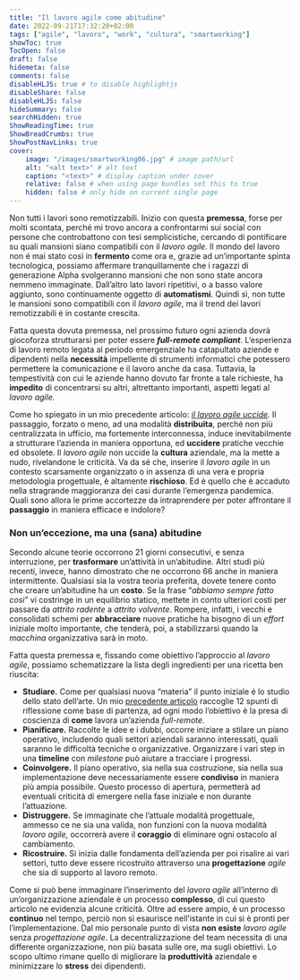 ```yaml
---
title: "Il lavoro agile come abitudine"
date: 2022-09-21T17:32:20+02:00
tags: ["agile", "lavoro", "work", "cultura", "smartworking"]
showToc: true
TocOpen: false
draft: false
hidemeta: false
comments: false
disableHLJS: true # to disable highlightjs
disableShare: false
disableHLJS: false
hideSummary: false
searchHidden: true
ShowReadingTime: true
ShowBreadCrumbs: true
ShowPostNavLinks: true
cover:
    image: "/images/smartworking06.jpg" # image path/url
    alt: "<alt text>" # alt text
    caption: "<text>" # display caption under cover
    relative: false # when using page bundles set this to true
    hidden: false # only hide on current single page
---
```

Non tutti i lavori sono remotizzabili. Inizio con questa **premessa**, forse per molti scontata, perché mi trovo ancora a confrontarmi sui social con persone che controbattono con tesi semplicistiche, cercando di pontificare su quali mansioni siano compatibili con il *lavoro agile*. Il mondo del lavoro non é mai stato così in **fermento** come ora e, grazie ad un’importante spinta tecnologica, possiamo affermare tranquillamente che i ragazzi di generazione Alpha svolgeranno mansioni che non sono state ancora nemmeno immaginate. Dall’altro lato lavori ripetitivi, o a basso valore aggiunto, sono continuamente oggetto di **automatismi**. Quindi sì, non tutte le mansioni sono compatibili con il *lavoro agile*, ma il trend dei lavori remotizzabili é in costante crescita.

Fatta questa dovuta premessa, nel prossimo futuro ogni azienda dovrà giocoforza strutturarsi per poter essere ***full-remote compliant***. L’esperienza di lavoro remoto legata al periodo emergenziale ha catapultato aziende e dipendenti nella **necessità** impellente di strumenti informatici che potessero permettere la comunicazione e il lavoro anche da casa. Tuttavia, la tempestività con cui le aziende hanno dovuto far fronte a tale richieste, ha **impedito** di concentrarsi su altri, altrettanto importanti, aspetti legati al *lavoro agile.* 

Come ho spiegato in un mio precedente articolo: *[il lavoro agile uccide](https://simonevellei.com/blog/posts/il-lavoro-agile-uccide/).* Il passaggio, forzato o meno, ad una modalità **distribuita**, perché non più centralizzata in ufficio, ma fortemente interconnessa, induce inevitabilmente a strutturare l’azienda in maniera opportuna, ed **uccidere** pratiche vecchie ed obsolete. Il *lavoro agile* non uccide la **cultura** aziendale, ma la mette a nudo, rivelandone le criticità. Va da sé che, inserire il *lavoro agile* in un contesto scarsamente organizzato o in assenza di una vera e propria metodologia progettuale, è altamente **rischioso**. Ed è quello che è accaduto nella stragrande maggioranza dei casi durante l’emergenza pandemica. Quali sono allora le prime accortezze da intraprendere per poter affrontare il **passaggio** in maniera efficace e indolore?

### Non un’eccezione, ma una (sana) abitudine

Secondo alcune teorie occorrono 21 giorni consecutivi, e senza interruzione, per **trasformare** un’attività in un’abitudine. Altri studi più recenti, invece, hanno dimostrato che ne occorrono 66 anche in maniera intermittente. Qualsiasi sia la vostra teoria preferita, dovete tenere conto che creare un’abitudine ha un **costo**. Se la frase “*abbiamo sempre fatto così*” vi costringe in un equilibrio statico, mettete in conto ulteriori costi per passare da *attrito radente* a *attrito volvente*. Rompere, infatti, i vecchi e consolidati schemi per **abbracciare** nuove pratiche ha bisogno di un *effort* iniziale molto importante, che tenderà, poi, a stabilizzarsi quando la *macchina* organizzativa sarà in moto.

Fatta questa premessa e, fissando come obiettivo l’approccio al *lavoro agile*, possiamo schematizzare la lista degli ingredienti per una ricetta ben riuscita:

- **Studiare.** Come per qualsiasi nuova “materia” il punto iniziale é lo studio dello stato dell’arte. Un mio [precedente articolo](https://simonevellei.com/blog/posts/12-indizi-che-dello-smartworking-non-hai-capito-nulla/) raccoglie 12 spunti di riflessione come base di partenza, ad ogni modo l’obiettivo è la presa di coscienza di **come** lavora un’azienda *full-remote*.
- **Pianificare.** Raccolte le idee e i dubbi, occorre iniziare a stilare un piano operativo, includendo quali settori aziendali saranno interessati, quali saranno le difficoltà tecniche o organizzative. Organizzare i vari step in una **timeline** con *milestone* può aiutare a tracciare i progressi.
- **Coinvolgere.** Il piano operativo, sia nella sua costruzione, sia nella sua implementazione deve necessariamente essere **condiviso** in maniera più ampia possibile. Questo processo di apertura, permetterà ad eventuali criticità di emergere nella fase iniziale e non durante l’attuazione.
- **Distruggere.** Se immaginate che l’attuale modalità progettuale, ammesso ce ne sia una valida, non funzioni con la nuova modalità *lavoro agile,* occorrerà avere il **coraggio** di eliminare ogni ostacolo al cambiamento.
- **Ricostruire.** Si inizia dalle fondamenta dell’azienda per poi risalire ai vari settori, tutto deve essere ricostruito attraverso una **progettazione** *agile* che sia di supporto al lavoro remoto.

Come si può bene immaginare l’inserimento del *lavoro agile* all’interno di un’organizzazione aziendale è un processo **complesso**, di cui questo articolo ne evidenzia alcune criticità. Oltre ad essere ampio, è un processo **continuo** nel tempo, perciò non si esaurisce nell’istante in cui si è pronti per l’implementazione. Dal mio personale punto di vista **non esiste** *lavoro agile* senza *progettazione agile*. La decentralizzazione del team necessita di una differente organizzazione, non più basata sulle ore, ma sugli obiettivi. Lo scopo ultimo rimane quello di migliorare la **produttività** aziendale e minimizzare lo **stress** dei dipendenti.
